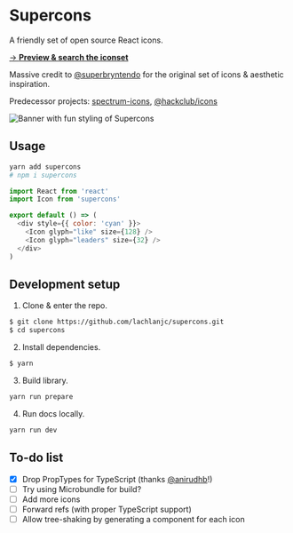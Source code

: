 # Supercons

A friendly set of open source React icons.

[→ **Preview & search the iconset**](https://supercons.vercel.app)

Massive credit to [@superbryntendo](https://github.com/superbryntendo) for the original set of icons & aesthetic inspiration.

Predecessor projects: [spectrum-icons](https://github.com/lachlanjc/spectrum-icons), [@hackclub/icons](https://github.com/hackclub/icons)

![Banner with fun styling of Supercons](https://cloud-l7ijxkyvg.vercel.app/2021-02-02_21010z8cwfunpdn3jp59d7np4z6q5kdj.png)

## Usage

```sh
yarn add supercons
# npm i supercons
```

```js
import React from 'react'
import Icon from 'supercons'

export default () => (
  <div style={{ color: 'cyan' }}>
    <Icon glyph="like" size={128} />
    <Icon glyph="leaders" size={32} />
  </div>
)
```

## Development setup

1. Clone & enter the repo.

```sh
$ git clone https://github.com/lachlanjc/supercons.git
$ cd supercons
```

2. Install dependencies.

```sh
$ yarn
```

3. Build library.

```sh
yarn run prepare
```

4. Run docs locally.

```sh
yarn run dev
```

## To-do list

- [x] Drop PropTypes for TypeScript (thanks [@anirudhb](https://github.com/anirudhb)!)
- [ ] Try using Microbundle for build?
- [ ] Add more icons
- [ ] Forward refs (with proper TypeScript support)
- [ ] Allow tree-shaking by generating a component for each icon
